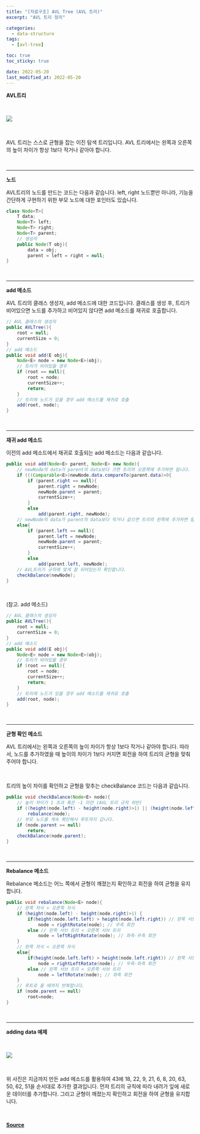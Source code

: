 ```yaml
---
title: "[자료구조] AVL Tree (AVL 트리)"
excerpt: "AVL 트리 정리"

categories:
  - data-structure
tags:
  - [avl-tree]

toc: true
toc_sticky: true

date: 2022-05-20
last_modified_at: 2022-05-20
---
```


**AVL트리**

 <br>

![](https://cphinf.pstatic.net/mooc/20210430_169/1619719441354fPiUS_PNG/mceclip0.png)

<br>

AVL 트리는 스스로 균형을 잡는 이진 탐색 트리입니다. AVL 트리에서는 왼쪽과 오른쪽의 높이 차이가 항상 1보다 작거나 같아야 합니다.

<br>
<HR>


**노드**



AVL트리의 노드를 만드는 코드는 다음과 같습니다. left, right 노드뿐만 아니라, 기능을 간단하게 구현하기 위한 부모 노드에 대한 포인터도 있습니다.


```java
class Node<T>{
	T data;
	Node<T> left;
	Node<T> right;
	Node<T> parent;
	// 생성자
	public Node(T obj){
		data = obj;
		parent = left = right = null;
}
```

<br>
<HR>

**add 메소드**



AVL 트리의 클래스 생성자, add 메소드에 대한 코드입니다. 클래스를 생성 후, 트리가 비어있으면 노드를 추가하고 비어있지 않다면 add 메소드를 재귀로 호출합니다.


```java
// AVL 클래스의 생성자
public AVLTree(){
	root = null;
	currentSize = 0;
}
// add 메소드
public void add(E obj){
	Node<E> node = new Node<E>(obj);
	// 트리가 비어있을 경우
	if (root == null){
		root = node;
		currentSize++;
		return;
	}
	// 트리에 노드가 있을 경우 add 메소드를 재귀로 호출
	add(root, node);
}
```

<br>
<HR>

**재귀 add 메소드**



이전의 add 메소드에서 재귀로 호출되는 add 메소드는 다음과 같습니다.


```java
public void add(Node<E> parent, Node<E> new Node){
	// newNode의 data가 parent의 data보다 크면 트리의 오른쪽에 추가하면 됩니다.
	if (((Comparable<E>)newNode.data.compareTo(parent.data)>0{
		if (parent.right == null){
			parent.right = newNode;
			newNode.parent = parent;
			currentSize++;
		}
		else
			add(parent.right, newNode);
	// newNode의 data가 parent의 data보다 작거나 같으면 트리의 왼쪽에 추가하면 됩니다.
	else{
		if (parent.left == null){
			parent.left = newNode;
			newNode.parent = parent;
			currentSize++;
		}
		else
			add(parent.left, newNode);
	// AVL트리가 규칙에 맞게 잘 되어있는지 확인합니다.
	checkBalance(newNode);
}
```

<br>


(참고. add 메소드)

```java
// AVL 클래스의 생성자
public AVLTree(){
	root = null;
	currentSize = 0;
}
// add 메소드
public void add(E obj){
	Node<E> node = new Node<E>(obj);
	// 트리가 비어있을 경우
	if (root == null){
		root = node;
		currentSize++;
		return;
	}
	// 트리에 노드가 있을 경우 add 메소드를 재귀로 호출
	add(root, node);
}
```

<br>
<HR>

**균형 확인 메소드**

 

AVL 트리에서는 왼쪽과 오른쪽의 높이 차이가 항상 1보다 작거나 같아야 합니다. 따라서, 노드를 추가하였을 때 높이의 차이가 1보다 커지면 회전을 하여 트리의 균형을 맞춰주어야 합니다.

<br>

트리의 높이 차이를 확인하고 균형을 맞추는 checkBalance 코드는 다음과 같습니다.

```java
public void checkBalance(Node<E> node){
	// 높이 차이가 1 초과 혹은 -1 미만 (AVL 트리 규칙 위반)
	if ((height(node.left) - height(node.right)>1) || (height(node.left) - height(node.right)<-1)){
		rebalance(node);
	// 부모 노드를 계속 확인해서 루트까지 갑니다.
	if (node.parent == null)
		return;
	checkBalance(node.parent);
}
```


<br>
<HR>

**Rebalance 메소드**



Rebalance 메소드는 어느 쪽에서 균형이 깨졌는지 확인하고 회전을 하여 균형을 유지합니다.


```java
public void rebalance(Node<E> node){
	// 왼쪽 자식 > 오른쪽 자식
	if (height(node.left) - height(node.right)>1) {
		if(height(node.left.left) > height(node.left.right)) // 왼쪽 서브 트리 > 오른쪽 서브 트리
			node = rightRotate(node); // 우측 회전
		else // 왼쪽 서브 트리 < 오른쪽 서브 트리
			node = leftRightRotate(node); // 좌측-우측 회전
	}
	// 왼쪽 자식 < 오른쪽 자식
	else{ 
		if(height(node.left.left) > height(node.left.right)) // 왼쪽 서브 트리 > 오른쪽 서브 트리
			node = rightLeftRotate(node); // 우측-좌측 회전
		else // 왼쪽 서브 트리 < 오른쪽 서브 트리
			node = leftRotate(node); // 좌측 회전	
	}
	// 루트로 올 때까지 반복합니다.
	if (node.parent == null)
		root=node;
}
```

<br>
<HR>

**adding data 예제**

 <br>

![](https://cphinf.pstatic.net/mooc/20210430_27/1619722949748EIWdk_PNG/mceclip0.png)

 <br>

위 사진은 지금까지 만든 add 메소드를 활용하여 43에 18, 22, 9, 21, 6, 8, 20, 63, 50, 62, 51을 순서대로 추가한 결과입니다.
먼저 트리의 규칙에 따라 내려가 잎에 새로운 데이터를 추가합니다. 그리고 균형이 깨졌는지 확인하고 회전을 하여 균형을 유지합니다.

<br>

[**Source**](https://www.boostcourse.org/cs204/joinLectures/145114)